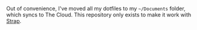 Out of convenience, I've moved all my dotfiles to my `~/Documents` folder, which syncs to The Cloud. This repository only exists to make it work with [Strap](https://github.com/MikeMcQuaid/strap).
